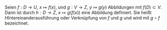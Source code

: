 Seien $f:D\to U,\ x\mapsto f(x)$, und $g:V\to Z,\  y\mapsto g(y)$ Abbildungen mit $f(D)\subset V$. Dann ist durch $h:D\to Z,\ x\mapsto g(f(x))$ eine Abbildung definiert. Sie heißt HIntereinanderausführung oder Verknüpfung von $f$ und $g$ und wird mit $g\circ f$ bezeichnet.